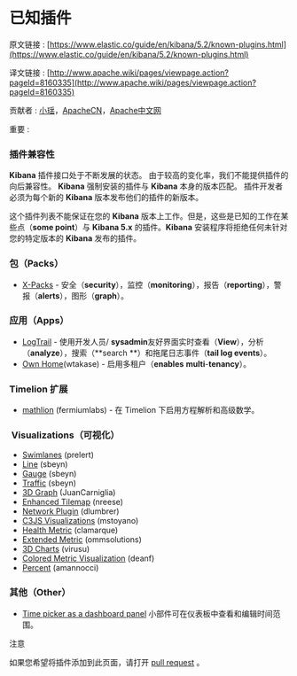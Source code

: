 # 已知插件

原文链接 : [https://www.elastic.co/guide/en/kibana/5.2/known-plugins.html](https://www.elastic.co/guide/en/kibana/5.2/known-plugins.html)

译文链接 : [http://www.apache.wiki/pages/viewpage.action?pageId=8160335](http://www.apache.wiki/pages/viewpage.action?pageId=8160335)

贡献者 : [小瑶](/display/~chenyao)，[ApacheCN](/display/~apachecn)，[Apache中文网](/display/~apachechina)

重要 :

### 插件兼容性

**Kibana** 插件接口处于不断发展的状态。 由于较高的变化率，我们不能提供插件的向后兼容性。 **Kibana** 强制安装的插件与 **Kibana** 本身的版本匹配。 插件开发者必须为每个新的 **Kibana** 版本发布他们的插件的新版本。

这个插件列表不能保证在您的 **Kibana** 版本上工作。但是，这些是已知的工作在某些点（**some point**）与 **Kibana 5.x** 的插件。**Kibana** 安装程序将拒绝任何未针对您的特定版本的 **Kibana** 发布的插件。

### 包（Packs）

*   [X-Packs](https://www.elastic.co/downloads/x-pack) - 安全（**security**），监控（**monitoring**），报告（**reporting**），警报（**alerts**），图形（**graph**）。

### **应用（Apps）**

*   [LogTrail](https://github.com/sivasamyk/logtrail) - 使用开发人员/ **sysadmin**友好界面实时查看（**View**），分析（**analyze**），搜索（**search **）和拖尾日志事件（**tail log events**）。
*   [Own Home](https://github.com/wtakase/kibana-own-home)(wtakase) - 启用多租户（**enables** **multi**-**tenancy**）。

### Timelion 扩展

*   [mathlion](https://github.com/fermiumlabs/mathlion) (fermiumlabs) - 在 Timelion 下启用方程解析和高级数学。

###  Visualizations（可视化）

*   [Swimlanes](https://github.com/prelert/kibana-swimlane-vis) (prelert)
*   [Line](https://github.com/sbeyn/kibana-plugin-line-sg) (sbeyn)
*   [Gauge](https://github.com/sbeyn/kibana-plugin-gauge-sg) (sbeyn)
*   [Traffic](https://github.com/sbeyn/kibana-plugin-traffic-sg) (sbeyn)
*   [3D Graph](https://github.com/JuanCarniglia/area3d_vis) (JuanCarniglia)
*   [Enhanced Tilemap](https://github.com/nreese/enhanced_tilemap) (nreese)
*   [Network Plugin](https://github.com/dlumbrer/kbn_network) (dlumbrer)
*   [C3JS Visualizations](https://github.com/mstoyano/kbn_c3js_vis) (mstoyano)
*   [Health Metric](https://github.com/clamarque/Kibana_health_metric_vis) (clamarque)
*   [Extended Metric](https://github.com/ommsolutions/kibana_ext_metrics_vis) (ommsolutions)
*   [3D Charts](https://github.com/virusu/3D_kibana_charts_vis) (virusu)
*   [Colored Metric Visualization](https://github.com/DeanF/health_metric_vis) (deanf)
*   [Percent](https://github.com/amannocci/kibana-plugin-metric-percent) (amannocci)

### 其他（Other）

*   [Time picker as a dashboard panel](https://github.com/nreese/kibana-time-plugin) 小部件可在仪表板中查看和编辑时间范围。

注意

如果您希望将插件添加到此页面，请打开 [pull request](https://github.com/elastic/kibana/tree/5.2/docs/plugins/known-plugins.asciidoc) 。